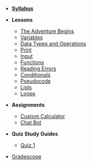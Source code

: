 - **[Syllabus](README.md)**
- **Lessons**
  - [The Adventure Begins](Lessons/adventure_begins.md)
  - [Variables](Lessons/variables.md)
  - [Data Types and Operations](Lessons/datatypes_operations.md)
  - [Print](Lessons/print.md)
  - [Input](Lessons/input.md)
  - [Functions](Lessons/functions.md)
  - [Reading Errors](Lessons/reading_errors.md)
  - [Conditionals](Lessons/conditionals.md)
  - [Pseudocode](Lessons/pseudocode.md)
  - [Lists](Lessons/lists.md)
  - [Loops](Lessons/loops.md)
  
- **Assignments**
  - [Custom Calculator](Lessons/custom_calculator.md)
  - [Chat Bot](Lessons/chat_bot.md)  

- **Quiz Study Guides**
  - [Quiz 1](Lessons/quiz1.md)

* [Gradescope](https://www.gradescope.com/courses/154615)
